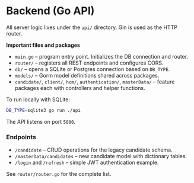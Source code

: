 # Backend (Go API)

All server logic lives under the `api/` directory. Gin is used as the HTTP router.

**Important files and packages**

- `main.go` – program entry point. Initializes the DB connection and router.
- `router/` – registers all REST endpoints and configures CORS.
- `db/` – opens a SQLite or Postgres connection based on `DB_TYPE`.
- `models/` – Gorm model definitions shared across packages.
- `candidate/`, `client/`, `hcm/`, `authentication/`, `masterData/` – feature packages each with controllers and helper functions.

To run locally with SQLite:
```bash
DB_TYPE=sqlite3 go run ./api
```
The API listens on port `5000`.

### Endpoints

- `/candidate` – CRUD operations for the legacy candidate schema.
- `/masterData/candidates` – new candidate model with dictionary tables.
- `/login` and `/refresh` – simple JWT authentication example.

See `router/router.go` for the complete list.
